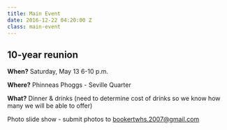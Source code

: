 ```yaml
---
title: Main Event
date: 2016-12-22 04:20:00 Z
class: main-event
---
```


## 10-year reunion

**When?**
Saturday, May 13 6-10 p.m.

**Where?**
Phinneas Phoggs - Seville Quarter

**What?**
Dinner & drinks (need to determine cost of drinks so we know how many we will be able to offer)

Photo slide show - submit photos to bookertwhs.2007@gmail.com